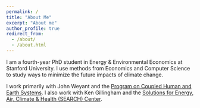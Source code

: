 ```yaml
---
permalink: /
title: "About Me"
excerpt: "About me"
author_profile: true
redirect_from: 
  - /about/
  - /about.html
---
```


I am a fourth-year PhD student in Energy & Environmental Economics at Stanford University. I use methods from Economics and Computer Science to study ways to minimize the future impacts of climate change. 

I work primarily with John Weyant and the [Program on Coupled Human and Earth Systems](https://www.pches.psu.edu/). I also work with Ken Gillingham and the [Solutions for Energy, Air, Climate & Health (SEARCH) Center](https://search-center.yale.edu/).


